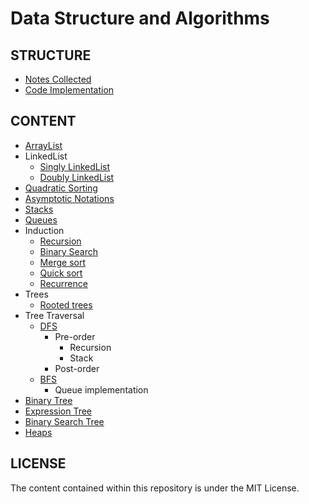 # Data Structure and Algorithms

## STRUCTURE

- [Notes Collected](notes/notes.md)
- [Code Implementation](https://github.com/flaviaouyang/data-structure-and-algorithms/tree/master/code)

## CONTENT

- [ArrayList](https://github.com/flaviaouyang/data-structure-and-algorithms/blob/master/notes/notes.md#arraylist)
- LinkedList
  - [Singly LinkedList](https://github.com/flaviaouyang/data-structure-and-algorithms/blob/master/notes/notes.md#singly-linked-lists)
  - [Doubly LinkedList](https://github.com/flaviaouyang/data-structure-and-algorithms/blob/master/notes/notes.md#doubly-linked-lists)
- [Quadratic Sorting](https://github.com/flaviaouyang/data-structure-and-algorithms/blob/master/notes/notes.md#quadratic-sorting)
- [Asymptotic Notations](https://github.com/flaviaouyang/data-structure-and-algorithms/blob/master/notes/notes.md#asymptotic-notations)
- [Stacks](https://github.com/flaviaouyang/data-structure-and-algorithms/blob/master/notes/notes.md#stacks-and-queues)
- [Queues](https://github.com/flaviaouyang/data-structure-and-algorithms/blob/master/notes/notes.md#stacks-and-queues)
- Induction
  - [Recursion](https://github.com/flaviaouyang/data-structure-and-algorithms/blob/master/notes/notes.md#induction-and-recursion)
  - [Binary Search](code/recursion/binarySearch.js)
  - [Merge sort](code/sort/mergeSort.js)
  - [Quick sort](code/sort/quickSort.js)
  - [Recurrence](https://github.com/flaviaouyang/data-structure-and-algorithms/blob/master/notes/notes.md#recurrences)
- Trees
  - [Rooted trees](https://github.com/flaviaouyang/data-structure-and-algorithms/blob/master/notes/notes.md#rooted-trees)
- Tree Traversal
  - [DFS](https://github.com/flaviaouyang/data-structure-and-algorithms/blob/master/notes/notes.md#depth-first-preorder)
  	- Pre-order
  		- Recursion
  		- Stack 
  	- Post-order
  - [BFS](https://github.com/flaviaouyang/data-structure-and-algorithms/blob/master/notes/notes.md#breath-first-traversal)
  	- Queue implementation
- [Binary Tree](https://github.com/flaviaouyang/data-structure-and-algorithms/blob/master/notes/notes.md#binary-trees)
- [Expression Tree](https://github.com/flaviaouyang/data-structure-and-algorithms/blob/master/notes/notes.md#expression-trees)
- [Binary Search Tree](https://github.com/flaviaouyang/data-structure-and-algorithms/blob/master/notes/notes.md#binary-search-trees)
- [Heaps](https://github.com/flaviaouyang/data-structure-and-algorithms/blob/master/notes/notes.md#heaps)

## LICENSE

The content contained within this repository is under the MIT License.
